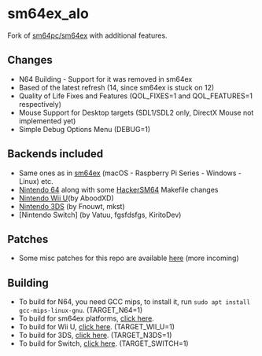 # sm64ex_alo
Fork of [sm64pc/sm64ex](https://github.com/sm64pc/sm64ex/tree/nightly) with additional features. 

## Changes
 * N64 Building - Support for it was removed in sm64ex
 * Based of the latest refresh (14, since sm64ex is stuck on 12)
 * Quality of Life Fixes and Features (QOL_FIXES=1 and QOL_FEATURES=1 respectively)
 * Mouse Support for Desktop targets (SDL1/SDL2 only, DirectX Mouse not implemented yet)
 * Simple Debug Options Menu (DEBUG=1)
 
## Backends included
 * Same ones as in [sm64ex](https://github.com/sm64pc/sm64ex/tree/nightly) (macOS - Raspberry Pi Series - Windows - Linux) etc.
 * [Nintendo 64](https://github.com/n64decomp/sm64) along with some [HackerSM64](https://github.com/Reonu/HackerSM64) Makefile changes
 * [Nintendo Wii U](https://github.com/aboood40091/sm64ex/tree/nightly)(by AboodXD)
 * [Nintendo 3DS](https://github.com/mkst/sm64-port) (by Fnouwt, mkst)
 * [Nintendo Switch] (by Vatuu, fgsfdsfgs, KiritoDev)
 
## Patches
 * Some misc patches for this repo are available [here](https://github.com/AloXado320/sm64ex-alo-patches) (more incoming)

## Building
 * To build for N64, you need GCC mips, to install it, run `sudo apt install gcc-mips-linux-gnu`. (TARGET_N64=1)
 * To build for sm64ex platforms, [click here](https://github.com/sm64pc/sm64ex/blob/nightly/README.md).
 * To build for Wii U, [click here](https://github.com/aboood40091/sm64-port/blob/master/README.md). (TARGET_WII_U=1)
 * To build for 3DS, [click here](https://github.com/sm64-port/sm64_3ds/blob/master/README.md). (TARGET_N3DS=1)
 * To build for Switch, [click here](https://github.com/fgsfdsfgs/sm64ex/blob/switch/README.md). (TARGET_SWITCH=1)
